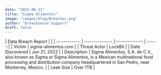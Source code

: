 ```yaml
---
date: "2022-06-21"
title: "Sigma Alimentos"
image: "images/blog/Breaches.png"
author: "Breachsense Support"
draft: false
---
```


| Data Breach Report           |              | 
| :-----------: | :-------------:     |:-------------:    | :-----:|
| Victim      | sigma-alimentos.com      | 
| Threat Actor      | LockBit      | 
| Date Discovered      | Jun 21, 2022      | 
| Description      | Sigma Alimentos, S.A. de C.V., also known as Sigma or Sigma Alimentos, is a Mexican multinational food processing and distribution company headquartered in San Pedro, near Monterrey, Mexico.      | 
| Leak Size      | Over 1TB      | 

